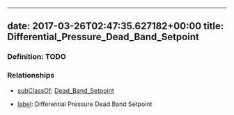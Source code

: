 
---
date: 2017-03-26T02:47:35.627182+00:00
title: Differential_Pressure_Dead_Band_Setpoint
---
### Definition: TODO

### Relationships

* [subClassOf](http://www.w3.org/2000/01/rdf-schema#subClassOf): [Dead_Band_Setpoint](https://brickschema.org/schema/1.0/Brick#Dead_Band_Setpoint)

* [label](http://www.w3.org/2000/01/rdf-schema#label): Differential Pressure Dead Band Setpoint
